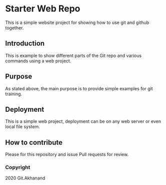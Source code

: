 # Starter Web Repo

This is a simple website project for showing how to use git and github together.

## Introduction

This is example to show different parts of the Git repo and various commands using a web project.

## Purpose

 As stated above, the main purpose is to provide simple examples for git training.

## Deployment

This is a simple web project, deployment can be on any web server or even local file system.

## How to contribute

Please for this repository and issue Pull requests for review.

### Copyright

2020 Git.Akhanand